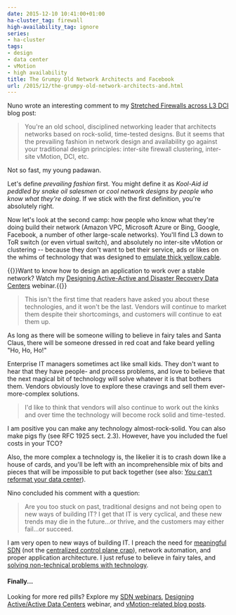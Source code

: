 ```yaml
---
date: 2015-12-10 10:41:00+01:00
ha-cluster_tag: firewall
high-availability_tag: ignore
series:
- ha-cluster
tags:
- design
- data center
- vMotion
- high availability
title: The Grumpy Old Network Architects and Facebook
url: /2015/12/the-grumpy-old-network-architects-and.html
---
```

Nuno wrote an interesting comment to my [Stretched Firewalls across L3 DCI](http://blog.ipspace.net/2015/11/stretched-firewalls-across-layer-3-dci.html) blog post:

> You\'re an old school, disciplined networking leader that architects networks based on rock-solid, time-tested designs. But it seems that the prevailing fashion in network design and availability go against your traditional design principles: inter-site firewall clustering, inter-site vMotion, DCI, etc.

Not so fast, my young padawan.

Let's define *prevailing fashion* first. You might define it as *Kool-Aid id peddled by snake oil salesmen* or *cool network designs by people who know what they're doing*. If we stick with the first definition, you're absolutely right.

Now let's look at the second camp: how people who know what they're doing build their network (Amazon VPC, Microsoft Azure or Bing, Google, Facebook, a number of other large-scale networks). You'll find L3 down to ToR switch (or even virtual switch), and absolutely no inter-site vMotion or clustering -- because they don't want to bet their service, ads or likes on the whims of technology that was designed to [emulate thick yellow cable](http://blog.ipspace.net/2015/02/lets-get-rid-of-thick-yellow-cable.html).

{{<note info>}}Want to know how to design an application to work over a stable network? Watch my [Designing Active-Active and Disaster Recovery Data Centers](http://www.ipspace.net/Designing_Active-Active_and_Disaster_Recovery_Data_Centers) webinar.{{</note>}}

> This isn\'t the first time that readers have asked you about these technologies, and it won\'t be the last. Vendors will continue to market them despite their shortcomings, and customers will continue to eat them up.

As long as there will be someone willing to believe in fairy tales and Santa Claus, there will be someone dressed in red coat and fake beard yelling "Ho, Ho, Ho!"

Enterprise IT managers sometimes act like small kids. They don't want to hear that they have people- and process problems, and love to believe that the next magical bit of technology will solve whatever it is that bothers them. Vendors obviously love to explore these cravings and sell them ever-more-complex solutions.

> I\'d like to think that vendors will also continue to work out the kinks and over time the technology will become rock solid and time-tested.

I am positive you can make any technology almost-rock-solid. You can also make pigs fly (see RFC 1925 sect. 2.3). However, have you included the fuel costs in your TCO?

Also, the more complex a technology is, the likelier it is to crash down like a house of cards, and you'll be left with an incomprehensible mix of bits and pieces that will be impossible to put back together (see also: [You can't reformat your data center](http://blog.ipspace.net/2015/11/can-you-afford-to-reformat-your-data.html)).

Nino concluded his comment with a question:

> Are you too stuck on past, traditional designs and not being open to new ways of building IT? I get that IT is very cyclical, and these new trends may die in the future\...or thrive, and the customers may either fail\...or succeed.

I am very open to new ways of building IT. I preach the need for [meaningful SDN](http://www.ipspace.net/SDN,_OpenFlow_and_NFV_Workshop) (not the [centralized control plane crap](http://blog.ipspace.net/2015/06/centralized-control-is-not-centralized.html)), network automation, and proper application architecture. I just refuse to believe in fairy tales, and [solving non-technical problems with technology](http://blog.ipspace.net/2014/09/youve-been-doing-same-thing-for-last-20.html).

#### Finally...

Looking for more red pills? Explore my [SDN webinars](https://www.ipspace.net/SDN), [Designing Active/Active Data Centers](http://www.ipspace.net/Designing_Active-Active_and_Disaster_Recovery_Data_Centers) webinar, and [vMotion-related blog posts](http://blog.ipspace.net/2015/02/before-talking-about-vmotion-across.html).

